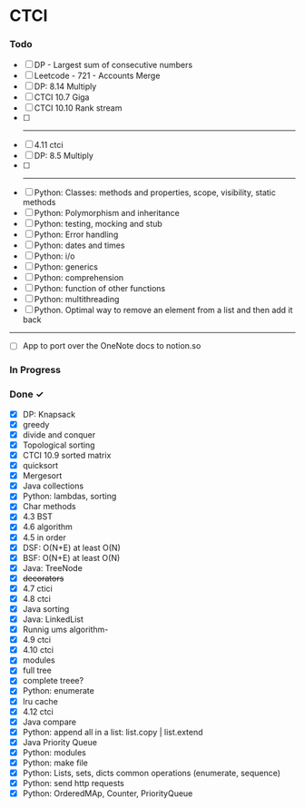 # CTCI
### Todo
- [ ] DP - Largest sum of consecutive numbers  
- [ ] Leetcode - 721 - Accounts Merge  
- [ ] DP: 8.14 Multiply  
- [ ] CTCI 10.7 Giga  
- [ ] CTCI 10.10 Rank stream
- [ ] --------------------------------  
- [ ] 4.11 ctci  
- [ ] DP: 8.5 Multiply  
- [ ] ***************************************************  
- [ ] Python: Classes: methods and properties, scope, visibility, static methods  
- [ ] Python: Polymorphism and inheritance  
- [ ] Python: testing, mocking and stub
- [ ] Python: Error handling  
- [ ] Python: dates and times
- [ ] Python: i/o  
- [ ] Python: generics  
- [ ] Python: comprehension  
- [ ] Python: function of other functions  
- [ ] Python: multithreading  
- [ ] Python. Optimal way to remove an element from a list and then add it back
--------------------------------
- [ ] App to port over the OneNote docs to notion.so 

### In Progress


### Done ✓

- [x] DP: Knapsack  
- [x] greedy  
- [x] divide and conquer  
- [x] Topological sorting  
- [x] CTCI 10.9 sorted matrix  
- [x] quicksort  
- [x] Mergesort  
- [x] Java collections  
- [x] Python: lambdas, sorting  
- [x] Char methods  
- [x] 4.3 BST  
- [x] 4.6 algorithm  
- [x] 4.5 in order  
- [x] DSF: O(N+E) at least O(N)  
- [x] BSF: O(N+E) at least O(N)  
- [x] Java: TreeNode  
- [x] ~~decorators~~  
- [x] 4.7 ctici  
- [x] 4.8 ctci  
- [x] Java sorting  
- [x] Java: LinkedList  
- [x] Runnig ums algorithm-  
- [x] 4.9 ctci  
- [x] 4.10 ctci  
- [x] modules  
- [x] full tree  
- [x] complete treee?  
- [x] Python: enumerate  
- [x] lru cache  
- [x] 4.12 ctci  
- [x] Java compare  
- [x] Python: append all in a list: list.copy | list.extend  
- [x] Java Priority Queue  
- [X] Python: modules
- [X] Python: make file
- [X] Python: Lists, sets, dicts common operations (enumerate, sequence)
- [X] Python: send http requests
- [X] Python: OrderedMAp, Counter, PriorityQueue